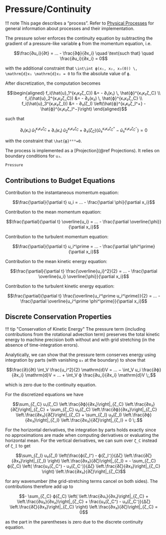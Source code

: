 # Pressure/Continuity

!!! note
    This page describes a “process”. Refer to [Physical Processes](@ref) for general information about processes and their implementation.

The pressure solver enforces the continuity equation by subtracting the gradient of a pressure-like variable ``ϕ`` from the momentum equation, i.e.

```math
\frac{∂u_i}{∂t} = … - \frac{∂ϕ}{∂x_i}
\quad \text{such that} \quad
\frac{∂u_i}{∂x_i} = 0
```

with the additional constraint that ``\int\int ϕ(x₁, x₂, x₃(0)) \, \mathrm{d}x₁ \mathrm{d}x₂ = 0`` to fix the absolute value of ``ϕ``.

After discretization, the computation becomes

```math
\begin{aligned}
f_i(\hat{u}_1^{κ₁κ₂ζ_C}) &= - ∂₁(κ₁) \, \hat{ϕ}^{κ₁κ₂ζ_C}
\\
f_i(\hat{u}_2^{κ₁κ₂ζ_C}) &= - ∂₂(κ₂) \, \hat{ϕ}^{κ₁κ₂ζ_C}
\\
f_i(\hat{u}_3^{κ₁κ₂ζ_I}) &= - ∂₃(ζ_I) \left(\hat{ϕ}^{κ₁κ₂ζ_I^+} - \hat{ϕ}^{κ₁κ₂ζ_I^−}\right)
\end{aligned}
```

such that

```math
∂₁(κ₁) \, \hat{u}_1^{κ₁κ₂ζ_C} +
∂₁(κ₁) \, \hat{u}_2^{κ₁κ₂ζ_C} +
∂₃(ζ_C) \left( \hat{u}₃^{κ₁κ₂ζ_C^+} - \hat{u}₃^{κ₁κ₂ζ_C^−} \right)
= 0
```

with the constraint that ``\hat{ϕ}⁰⁰⁰=0``.

The process is implemented as a [Projection](@ref Projections).
It relies on boundary conditions for ``u₃``.

```@docs
Pressure
```


## Contributions to Budget Equations

Contribution to the instantaneous momentum equation:

```math
\frac{\partial}{\partial t} u_i = …
- \frac{\partial \phi}{\partial x_i}
```

Contribution to the mean momentum equation:

```math
\frac{\partial}{\partial t} \overline{u_i} = …
- \frac{\partial \overline{\phi}}{\partial x_i}
```

Contribution to the turbulent momentum equation:

```math
\frac{\partial}{\partial t} u_i^\prime = …
- \frac{\partial \phi^\prime}{\partial x_i}
```

Contribution to the mean kinetic energy equation:

```math
\frac{\partial}{\partial t} \frac{\overline{u_i}^2}{2} = …
- \frac{\partial \overline{u_i} \overline{\phi}}{\partial x_i}
```

Contribution to the turbulent kinetic energy equation:

```math
\frac{\partial}{\partial t} \frac{\overline{u_i^\prime u_i^\prime}}{2} = …
- \frac{\partial \overline{u_i^\prime \phi^\prime}}{\partial x_i}
```


## Discrete Conservation Properties

!!! tip "Conservation of Kinetic Energy"
    The pressure term (including contributions from the rotational advection term) preserves the total kinetic energy to machine precision both without and with grid stretching (in the absence of time-integration errors).

Analytically, we can show that the pressure term conserves energy using integration by parts (with vanishing ``u₃`` at the boundary) to show that

```math
\frac{∂}{∂t} \int_V \frac{u_i^2}{2} \mathrm{d}V
= … − \int_V u_i \frac{∂ϕ}{∂x_i} \mathrm{d}V
= … + \int_V ϕ \frac{∂u_i}{∂x_i} \mathrm{d}V
\;,
```

which is zero due to the continuity equation.

For the discretized equations we have

```math
\sum_{ζ_C} u₁(ζ_C) \left.\frac{∂ϕ}{∂x₁}\right|_{ζ_C} \left.\frac{∂x₃}{∂ζ}\right|_{ζ_C} +
\sum_{ζ_C} u₂(ζ_C) \left.\frac{∂ϕ}{∂x₂}\right|_{ζ_C} \left.\frac{∂x₃}{∂ζ}\right|_{ζ_C} +
\sum_{ζ_I} u₃(ζ_I) \left.\frac{∂ϕ}{∂x₃}\right|_{ζ_I} \left.\frac{∂x₃}{∂ζ}\right|_{ζ_I}
= 0 \;.
```

For the horizontal derivatives, the integration by parts holds exactly since no approximations are made when computing derivatives or evaluating the horizontal mean.
For the vertical derivatives, we can sum over ``ζ_C`` instead of ``ζ_I`` to get

```math
\sum_{ζ_I} u₃(ζ_I) \left(\frac{ϕ(ζ_I⁺) - ϕ(ζ_I⁻)}{Δζ} \left.\frac{∂ζ}{∂x₃}\right|_{ζ_I} \right) \left.\frac{∂x₃}{∂ζ}\right|_{ζ_I}
= - \sum_{ζ_C} ϕ(ζ_C) \left( \frac{u₃(ζ_C⁺) - u₃(ζ_C⁻)}{Δζ} \left.\frac{∂ζ}{∂x₃}\right|_{ζ_C} \right) \left.\frac{∂x₃}{∂ζ}\right|_{ζ_C}
```

for any wavenumber (the grid-stretching terms cancel on both sides).
The contributions therefore add up to

```math
- \sum_{ζ_C} ϕ(ζ_C) \left(
\left.\frac{∂u₁}{∂x₁}\right|_{ζ_C} +
\left.\frac{∂u₂}{∂x₂}\right|_{ζ_C} +
\frac{u₃(ζ_C⁺) - u₃(ζ_C⁻)}{Δζ} \left.\frac{∂ζ}{∂x₃}\right|_{ζ_C}
\right) \left.\frac{∂x₃}{∂ζ}\right|_{ζ_C}
= 0
```

as the part in the parentheses is zero due to the discrete continuity equation.
